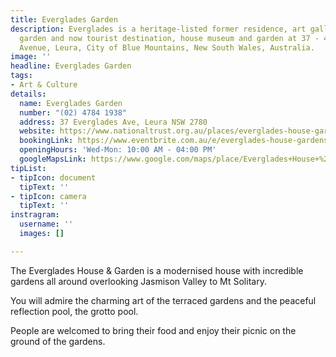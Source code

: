 ```yaml
---
title: Everglades Garden
description: Everglades is a heritage-listed former residence, art gallery, cafe and
  garden and now tourist destination, house museum and garden at 37 - 49 Everglades
  Avenue, Leura, City of Blue Mountains, New South Wales, Australia.
image: ''
headline: Everglades Garden
tags:
- Art & Culture
details:
  name: Everglades Garden
  number: "(02) 4784 1938"
  address: 37 Everglades Ave, Leura NSW 2780
  website: https://www.nationaltrust.org.au/places/everglades-house-gardens/
  bookingLink: https://www.eventbrite.com.au/e/everglades-house-gardens-general-entry-tickets-198014505717
  openingHours: 'Wed-Mon: 10:00 AM - 04:00 PM'
  googleMapsLink: https://www.google.com/maps/place/Everglades+House+%26+Gardens/@-33.7212574,150.3361229,17z/data=!3m1!4b1!4m5!3m4!1s0x6b126ee893ef0d51:0x7b8f29316e2b734d!8m2!3d-33.7212619!4d150.3383116
tipList:
- tipIcon: document
  tipText: ''
- tipIcon: camera
  tipText: ''
instragram:
  username: ''
  images: []

---
```

The Everglades House & Garden is a modernised house with incredible gardens all around overlooking Jasmison Valley to Mt Solitary. 

You will admire the charming art of the terraced gardens and the peaceful reflection pool, the grotto pool. 

People are welcomed to bring their food and enjoy their picnic on the ground of the gardens. 